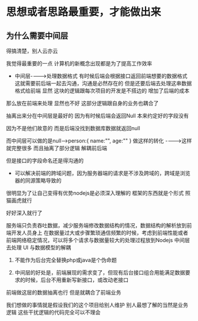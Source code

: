 # 思想或者思路最重要，才能做出来

## 为什么需要中间层

得搞清楚，别人云亦云

我觉得最重要的一点 计算机的新概念出现都是为了提高工作效率

- 中间层---->处理数据格式  有时候后端会根据接口返回前端想要的数据格式 这就需要前后端一起去沟通，沟通是必然存在的 但是还要后端去处理这串数据格式给前端  显然 这块的逻辑跟每次项目的开发是不搭边的 增加了后端的成本

那么放在前端来处理 显然也不好  这部分逻辑跟自身的业务也耦合了

抽离出来分在中间层是最好的  因为有时候后端会返回Null 本来约定好的字段没有

因为不是他们故意的 而是后端没找到数据库数据就返回null

而中间层可以做的是null-->person:{
    name:"",
    age:""
}
做这样的转化  ---->这样就完整很多 而且抽离了部分逻辑 解耦前后端

但是接口的字段命名还是得沟通的



- 可以解决前端的跨域问题，因为服务器端的请求是不涉及跨域的，跨域是浏览器的同源策略导致的



很明显为了让自己变得有优势nodejs是必须深入理解的 框架的东西就是个形式 照猫画虎就行

好好深入就行了




服务端只负责吞吐数据，减少服务端修改数据结构的情况，数据结构的解析放到前端开发人员身上
在数据量过大或步骤繁琐通信频繁的时候，考虑到前端性能或者前端网络稳定情况，可以将多个请求与数据量较大的处理过程放到Nodejs 中间层去处理
UI 与数据模型的解耦


1. 不能作为后台完全替换php或java是个伪命题

2. 中间层的好处是，前端展现的需求变了，但现有后台接口组合用能满足数据要求的时候，后台不用重新写新接口，或改动老接口




前端做这层的数据抽离也行 但是就耦合了前端业务

我们想做的事情就是假设我们的这个项目给别人维护 别人最想了解的当然是业务逻辑 这些干扰逻辑的代码完全可以不理会



